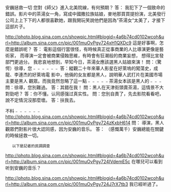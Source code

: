 安巍拯救一切
     您對《師父》進入北美院線，有何預期？
答：
     我犯下了一個致命的錯誤。影片中的茶湯女一角，寫成中國撒拉族姑娘，麥地那買買提扮演，北美發行公司上上下下的人都很喜歡她，跟我開玩笑說他們是因為”茶湯女“太美了，才接下這部片子。

http://photo.blog.sina.com.cn/showpic.html#blogid=4a6b74cd0102wcoh&url=http://album.sina.com.cn/pic/001muOvPgy724xH1QXDc9
      這是好事啊，怎麼是錯誤呢？
答：
       電影這個行當很怪，有時候真正從事商業的人比導演更像是藝術家，
       而導演一定會被商業侵蝕思維，有時會有狂潮般的商業妄想，
        想得比宣發部門更過分。
       我悲哀地想到，早知今日，茶湯女應該選黑人姑娘來演！
問：（驚愕）徐導，您﹣﹣﹣﹣﹣﹣
答：縱觀二十年來華人影星在好萊塢的闖蕩史，成龍、李連杰的好萊塢電
      影中，他倆的女友都是黑人，說明華人武打片在美國市場主要是黑人
      觀眾。而我竟然忽略了這一點﹣﹣﹣﹣﹣茶湯女本該是黑人的﹣﹣﹣
問：徐導，您別難過。
答：其錯在我！
問：黑人在天津街頭賣茶湯，這情景不大對勁吧？
答：你不懂。认同感强过真实性。
問：您別自責了，先去影院看看吧，說不定情況沒那麼壞。
答：扶我去。

不料﹣﹣﹣﹣﹣﹣
http://photo.blog.sina.com.cn/showpic.html#blogid=4a6b74cd0102wcoh&url=http://album.sina.com.cn/pic/001muOvPgy724zKxbH614
問：
     導演，黑人觀眾們對影片很大認同感，因为安巍的音乐。
答：
    （感慨萬千）安巍總能在關鍵的時候拯救一切。

           
       以下是記者的民調調查
http://photo.blog.sina.com.cn/showpic.html#blogid=4a6b74cd0102wcoh&url=http://album.sina.com.cn/pic/001muOvPgy724IVdemE5c
       在哪兒可以看到听到安巍的音乐？

http://photo.blog.sina.com.cn/showpic.html#blogid=4a6b74cd0102wcoh&url=http://album.sina.com.cn/pic/001muOvPgy724J7rX7tb3
      我已經听過了。
